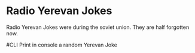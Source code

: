 # Radio Yerevan Jokes
Radio Yerevan Jokes were during the soviet union. They are half forgotten now.

#CLI
Print in console a random Yerevan Joke


